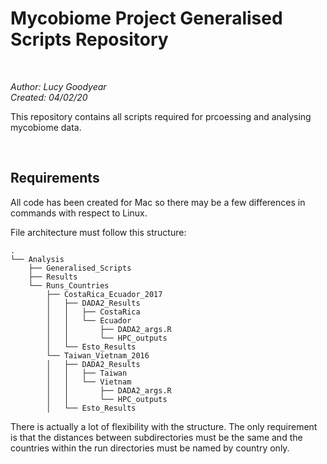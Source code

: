 # Mycobiome Project Generalised Scripts Repository

&nbsp;

*Author: Lucy Goodyear*  
*Created: 04/02/20*

This repository contains all scripts required for prcoessing and analysing mycobiome data.

&nbsp;

## Requirements

All code has been created for Mac so there may be a few differences in commands with respect to Linux.

File architecture must follow this structure:

```
.
└── Analysis
    ├── Generalised_Scripts
    ├── Results  
    └── Runs_Countries
        ├── CostaRica_Ecuador_2017
        │   ├── DADA2_Results
        │   │   ├── CostaRica
        │   │   └── Ecuador
        │   │       ├── DADA2_args.R   
        │   │       └── HPC_outputs
        │   └── Esto_Results
        └── Taiwan_Vietnam_2016
        │   ├── DADA2_Results
        │   │   ├── Taiwan
        │   │   └── Vietnam
        │   │       ├── DADA2_args.R   
        │   │       └── HPC_outputs
        │   └── Esto_Results
 ```

 There is actually a lot of flexibility with the structure. The only requirement is that the distances between subdirectories must be the same and the countries within the run directories must be named by country only.